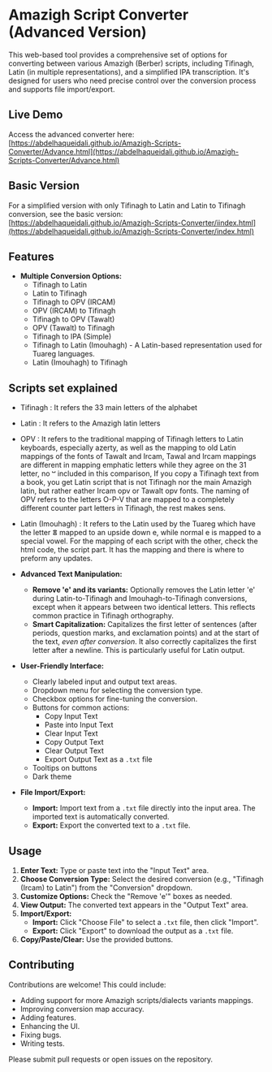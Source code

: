 # Amazigh Script Converter (Advanced Version)

This web-based tool provides a comprehensive set of options for converting between various Amazigh (Berber) scripts, including Tifinagh, Latin (in multiple representations), and a simplified IPA transcription. It's designed for users who need precise control over the conversion process and supports file import/export.

## Live Demo

Access the advanced converter here: [https://abdelhaqueidali.github.io/Amazigh-Scripts-Converter/Advance.html](https://abdelhaqueidali.github.io/Amazigh-Scripts-Converter/Advance.html)

## Basic Version

For a simplified version with only Tifinagh to Latin and Latin to Tifinagh conversion, see the basic version: [https://abdelhaqueidali.github.io/Amazigh-Scripts-Converter/iindex.html](https://abdelhaqueidali.github.io/Amazigh-Scripts-Converter/index.html)

## Features

*   **Multiple Conversion Options:**
    *   Tifinagh to Latin
    *   Latin to Tifinagh
    *   Tifinagh to OPV (IRCAM)
    *   OPV (IRCAM) to Tifinagh
    *   Tifinagh to OPV (Tawalt)
    *   OPV (Tawalt) to Tifinagh
    *   Tifinagh to IPA (Simple)
    *   Tifinagh to Latin (Imouhagh) - A Latin-based representation used for Tuareg languages.
    *   Latin (Imouhagh) to Tifinagh
 
## Scripts set explained

*  Tifinagh : It refers the 33 main letters of the alphabet
*  Latin : It refers to the Amazigh latin letters
*  OPV : It refers to the traditional mapping of Tifinagh letters to Latin keyboards, especially azerty, as well as the mapping to old Latin mappings of the fonts of Tawalt and Ircam, Tawal and Ircam mappings are different in mapping emphatic letters while they agree on the 31 letter, no ⵯ included in this comparison, If you copy a Tifinagh text from a book, you get Latin script that is not Tifinagh nor the main Amazigh latin, but rather eather Ircam opv or Tawalt opv fonts. The naming of OPV refers to the letters O-P-V that are mapped to a completely different counter part letters in Tifinagh, the rest makes sens.
*  Latin (Imouhagh) : It refers to the Latin used by the Tuareg which have the letter ⴻ mapped to an upside down e, while normal e is mapped to a special vowel.
For the mapping of each script with the other, check the html code, the script part. It has the mapping and there is where to preform any updates.
*   **Advanced Text Manipulation:**
    *   **Remove 'e' and its variants:**  Optionally removes the Latin letter 'e' during Latin-to-Tifinagh and Imouhagh-to-Tifinagh conversions, except when it appears between two identical letters.  This reflects common practice in Tifinagh orthography.
    * **Smart Capitalization:** Capitalizes the first letter of sentences (after periods, question marks, and exclamation points) and at the start of the text, *even after conversion*.  It also correctly capitalizes the first letter after a newline.  This is particularly useful for Latin output.

*   **User-Friendly Interface:**
    *   Clearly labeled input and output text areas.
    *   Dropdown menu for selecting the conversion type.
    *   Checkbox options for fine-tuning the conversion.
    *   Buttons for common actions:
        *   Copy Input Text
        *   Paste into Input Text
        *   Clear Input Text
        *   Copy Output Text
        *   Clear Output Text
        *   Export Output Text as a `.txt` file
    * Tooltips on buttons
    * Dark theme

*   **File Import/Export:**
    *   **Import:**  Import text from a `.txt` file directly into the input area.  The imported text is automatically converted.
    *   **Export:** Export the converted text to a `.txt` file.

## Usage

1.  **Enter Text:** Type or paste text into the "Input Text" area.
2.  **Choose Conversion Type:** Select the desired conversion (e.g., "Tifinagh (Ircam) to Latin") from the "Conversion" dropdown.
3.  **Customize Options:** Check the "Remove 'e'" boxes as needed.
4.  **View Output:** The converted text appears in the "Output Text" area.
5.  **Import/Export:**
    *   **Import:** Click "Choose File" to select a `.txt` file, then click "Import".
    *   **Export:** Click "Export" to download the output as a `.txt` file.
6. **Copy/Paste/Clear:** Use the provided buttons.

## Contributing

Contributions are welcome! This could include:

*   Adding support for more Amazigh scripts/dialects variants mappings.
*   Improving conversion map accuracy.
*   Adding features.
*   Enhancing the UI.
*   Fixing bugs.
*   Writing tests.

Please submit pull requests or open issues on the repository.
